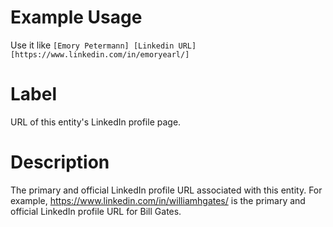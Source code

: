 # Example Usage
Use it like `[Emory Petermann] [Linkedin URL] [https://www.linkedin.com/in/emoryearl/]`

# Label
URL of this entity's LinkedIn profile page.

# Description
The primary and official LinkedIn profile URL associated with this entity. For example, https://www.linkedin.com/in/williamhgates/ is the primary and official LinkedIn profile URL for Bill Gates.